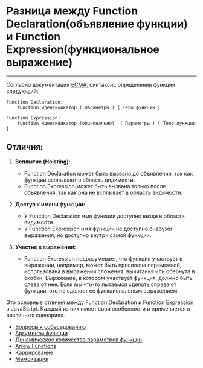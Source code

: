 # Разница между Function Declaration(объявление функции) и Function Expression(функциональное выражение)
____

Согласно документации [ECMA](https://262.ecma-international.org/6.0/#sec-function-definitions), синтаксис определения функции следующий:

```
Function Declaration:
    function Идентификатор ( Параметры ) { Тело функции }

Function Expression:
    function Идентификатор (опционально)  ( Параметры ) { Тело функции }
```

## Отличия:

1. **Всплытие (Hoisting):**
   - Function Declaration может быть вызвана до объявления, так как функции всплывают в область видимости.
   - Function Expression может быть вызвана только после объявления, так как она не всплывает в область видимости.

2. **Доступ к имени функции:**
   - У Function Declaration имя функции доступно везде в области видимости.
   - У Function Expression имя функции не доступно снаружи выражения, но доступно внутри самой функции.

3. **Участие в выражении:**
   - Function Expression подразумевает, что функция участвует в выражении, например, может быть присвоена переменной, использована в выражении сложения, вычитания или обернута в скобки. Выражение, в котором участвует функция, должно быть слева от нее. Если мы что-то пытаемся сделать справа от функции, это не сделает ее функциональным выражением.

Это основные отличия между Function Declaration и Function Expression в JavaScript. Каждый из них имеет свои особенности и применяется в различных сценариях.

- [Вопросы к собеседованию](../../README.md)
- [Аргументы функции](./arguments.md)
- [Динамическое количество параметров функции](./dynamicArguments.md)
- [Arrow Functions](./arrowFunction.md)
- [Каррирование](./currying.md)
- [Мемоизация](./memoisation.md)